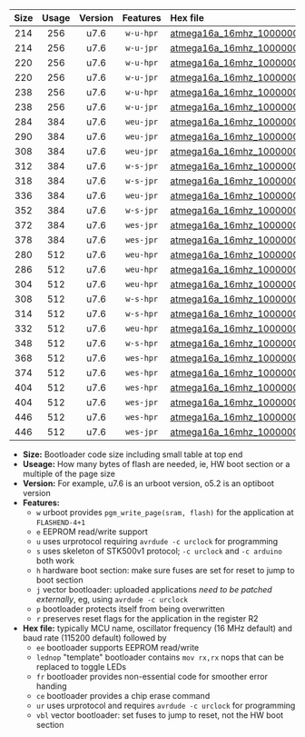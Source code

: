 |Size|Usage|Version|Features|Hex file|
|:-:|:-:|:-:|:-:|:--|
|214|256|u7.6|`w-u-hpr`|[atmega16a_16mhz_1000000bps_ur.hex](https://raw.githubusercontent.com/stefanrueger/urboot/main//atmega16a_16mhz_1000000bps_ur.hex)|
|214|256|u7.6|`w-u-jpr`|[atmega16a_16mhz_1000000bps_ur_vbl.hex](https://raw.githubusercontent.com/stefanrueger/urboot/main//atmega16a_16mhz_1000000bps_ur_vbl.hex)|
|220|256|u7.6|`w-u-hpr`|[atmega16a_16mhz_1000000bps_lednop_ur.hex](https://raw.githubusercontent.com/stefanrueger/urboot/main//atmega16a_16mhz_1000000bps_lednop_ur.hex)|
|220|256|u7.6|`w-u-jpr`|[atmega16a_16mhz_1000000bps_lednop_ur_vbl.hex](https://raw.githubusercontent.com/stefanrueger/urboot/main//atmega16a_16mhz_1000000bps_lednop_ur_vbl.hex)|
|238|256|u7.6|`w-u-hpr`|[atmega16a_16mhz_1000000bps_lednop_fr_ur.hex](https://raw.githubusercontent.com/stefanrueger/urboot/main//atmega16a_16mhz_1000000bps_lednop_fr_ur.hex)|
|238|256|u7.6|`w-u-jpr`|[atmega16a_16mhz_1000000bps_lednop_fr_ur_vbl.hex](https://raw.githubusercontent.com/stefanrueger/urboot/main//atmega16a_16mhz_1000000bps_lednop_fr_ur_vbl.hex)|
|284|384|u7.6|`weu-jpr`|[atmega16a_16mhz_1000000bps_ee_ur_vbl.hex](https://raw.githubusercontent.com/stefanrueger/urboot/main//atmega16a_16mhz_1000000bps_ee_ur_vbl.hex)|
|290|384|u7.6|`weu-jpr`|[atmega16a_16mhz_1000000bps_ee_lednop_ur_vbl.hex](https://raw.githubusercontent.com/stefanrueger/urboot/main//atmega16a_16mhz_1000000bps_ee_lednop_ur_vbl.hex)|
|308|384|u7.6|`weu-jpr`|[atmega16a_16mhz_1000000bps_ee_lednop_fr_ur_vbl.hex](https://raw.githubusercontent.com/stefanrueger/urboot/main//atmega16a_16mhz_1000000bps_ee_lednop_fr_ur_vbl.hex)|
|312|384|u7.6|`w-s-jpr`|[atmega16a_16mhz_1000000bps_vbl.hex](https://raw.githubusercontent.com/stefanrueger/urboot/main//atmega16a_16mhz_1000000bps_vbl.hex)|
|318|384|u7.6|`w-s-jpr`|[atmega16a_16mhz_1000000bps_lednop_vbl.hex](https://raw.githubusercontent.com/stefanrueger/urboot/main//atmega16a_16mhz_1000000bps_lednop_vbl.hex)|
|336|384|u7.6|`weu-jpr`|[atmega16a_16mhz_1000000bps_ee_lednop_fr_ce_ur_vbl.hex](https://raw.githubusercontent.com/stefanrueger/urboot/main//atmega16a_16mhz_1000000bps_ee_lednop_fr_ce_ur_vbl.hex)|
|352|384|u7.6|`w-s-jpr`|[atmega16a_16mhz_1000000bps_lednop_fr_vbl.hex](https://raw.githubusercontent.com/stefanrueger/urboot/main//atmega16a_16mhz_1000000bps_lednop_fr_vbl.hex)|
|372|384|u7.6|`wes-jpr`|[atmega16a_16mhz_1000000bps_ee_vbl.hex](https://raw.githubusercontent.com/stefanrueger/urboot/main//atmega16a_16mhz_1000000bps_ee_vbl.hex)|
|378|384|u7.6|`wes-jpr`|[atmega16a_16mhz_1000000bps_ee_lednop_vbl.hex](https://raw.githubusercontent.com/stefanrueger/urboot/main//atmega16a_16mhz_1000000bps_ee_lednop_vbl.hex)|
|280|512|u7.6|`weu-hpr`|[atmega16a_16mhz_1000000bps_ee_ur.hex](https://raw.githubusercontent.com/stefanrueger/urboot/main//atmega16a_16mhz_1000000bps_ee_ur.hex)|
|286|512|u7.6|`weu-hpr`|[atmega16a_16mhz_1000000bps_ee_lednop_ur.hex](https://raw.githubusercontent.com/stefanrueger/urboot/main//atmega16a_16mhz_1000000bps_ee_lednop_ur.hex)|
|304|512|u7.6|`weu-hpr`|[atmega16a_16mhz_1000000bps_ee_lednop_fr_ur.hex](https://raw.githubusercontent.com/stefanrueger/urboot/main//atmega16a_16mhz_1000000bps_ee_lednop_fr_ur.hex)|
|308|512|u7.6|`w-s-hpr`|[atmega16a_16mhz_1000000bps.hex](https://raw.githubusercontent.com/stefanrueger/urboot/main//atmega16a_16mhz_1000000bps.hex)|
|314|512|u7.6|`w-s-hpr`|[atmega16a_16mhz_1000000bps_lednop.hex](https://raw.githubusercontent.com/stefanrueger/urboot/main//atmega16a_16mhz_1000000bps_lednop.hex)|
|332|512|u7.6|`weu-hpr`|[atmega16a_16mhz_1000000bps_ee_lednop_fr_ce_ur.hex](https://raw.githubusercontent.com/stefanrueger/urboot/main//atmega16a_16mhz_1000000bps_ee_lednop_fr_ce_ur.hex)|
|348|512|u7.6|`w-s-hpr`|[atmega16a_16mhz_1000000bps_lednop_fr.hex](https://raw.githubusercontent.com/stefanrueger/urboot/main//atmega16a_16mhz_1000000bps_lednop_fr.hex)|
|368|512|u7.6|`wes-hpr`|[atmega16a_16mhz_1000000bps_ee.hex](https://raw.githubusercontent.com/stefanrueger/urboot/main//atmega16a_16mhz_1000000bps_ee.hex)|
|374|512|u7.6|`wes-hpr`|[atmega16a_16mhz_1000000bps_ee_lednop.hex](https://raw.githubusercontent.com/stefanrueger/urboot/main//atmega16a_16mhz_1000000bps_ee_lednop.hex)|
|404|512|u7.6|`wes-hpr`|[atmega16a_16mhz_1000000bps_ee_lednop_fr.hex](https://raw.githubusercontent.com/stefanrueger/urboot/main//atmega16a_16mhz_1000000bps_ee_lednop_fr.hex)|
|404|512|u7.6|`wes-jpr`|[atmega16a_16mhz_1000000bps_ee_lednop_fr_vbl.hex](https://raw.githubusercontent.com/stefanrueger/urboot/main//atmega16a_16mhz_1000000bps_ee_lednop_fr_vbl.hex)|
|446|512|u7.6|`wes-hpr`|[atmega16a_16mhz_1000000bps_ee_lednop_fr_ce.hex](https://raw.githubusercontent.com/stefanrueger/urboot/main//atmega16a_16mhz_1000000bps_ee_lednop_fr_ce.hex)|
|446|512|u7.6|`wes-jpr`|[atmega16a_16mhz_1000000bps_ee_lednop_fr_ce_vbl.hex](https://raw.githubusercontent.com/stefanrueger/urboot/main//atmega16a_16mhz_1000000bps_ee_lednop_fr_ce_vbl.hex)|

- **Size:** Bootloader code size including small table at top end
- **Useage:** How many bytes of flash are needed, ie, HW boot section or a multiple of the page size
- **Version:** For example, u7.6 is an urboot version, o5.2 is an optiboot version
- **Features:**
  + `w` urboot provides `pgm_write_page(sram, flash)` for the application at `FLASHEND-4+1`
  + `e` EEPROM read/write support
  + `u` uses urprotocol requiring `avrdude -c urclock` for programming
  + `s` uses skeleton of STK500v1 protocol; `-c urclock` and `-c arduino` both work
  + `h` hardware boot section: make sure fuses are set for reset to jump to boot section
  + `j` vector bootloader: uploaded applications *need to be patched externally*, eg, using `avrdude -c urclock`
  + `p` bootloader protects itself from being overwritten
  + `r` preserves reset flags for the application in the register R2
- **Hex file:** typically MCU name, oscillator frequency (16 MHz default) and baud rate (115200 default) followed by
  + `ee` bootloader supports EEPROM read/write
  + `lednop` "template" bootloader contains `mov rx,rx` nops that can be replaced to toggle LEDs
  + `fr` bootloader provides non-essential code for smoother error handing
  + `ce` bootloader provides a chip erase command
  + `ur` uses urprotocol and requires `avrdude -c urclock` for programming
  + `vbl` vector bootloader: set fuses to jump to reset, not the HW boot section
